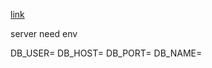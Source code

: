 [link](https://nabendu82.medium.com/create-a-pern-todo-list-e74e3668731f)

server need env 

DB_USER=
DB_HOST=
DB_PORT=
DB_NAME=